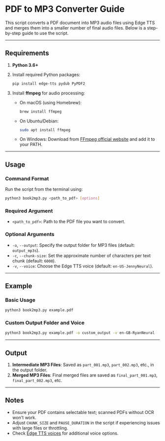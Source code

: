 # PDF to MP3 Converter Guide

This script converts a PDF document into MP3 audio files using Edge TTS and merges them into a smaller number of final audio files. Below is a step-by-step guide to use the script.

---

## Requirements

1. **Python 3.6+**
2. Install required Python packages:
   ```bash
   pip install edge-tts pydub PyPDF2
   ```

3. Install **ffmpeg** for audio processing:
   - On macOS (using Homebrew):
     ```bash
     brew install ffmpeg
     ```
   - On Ubuntu/Debian:
     ```bash
     sudo apt install ffmpeg
     ```
   - On Windows: Download from [FFmpeg official website](https://ffmpeg.org/download.html) and add it to your PATH.

---

## Usage

### Command Format
Run the script from the terminal using:
```bash
python3 book2mp3.py <path_to_pdf> [options]
```

### Required Argument
- `<path_to_pdf>`: Path to the PDF file you want to convert.

### Optional Arguments
- `-o`, `--output`: Specify the output folder for MP3 files (default: `output_mp3s`).
- `-c`, `--chunk-size`: Set the approximate number of characters per text chunk (default: `6000`).
- `-v`, `--voice`: Choose the Edge TTS voice (default: `en-US-JennyNeural`).

---

## Example

### Basic Usage
```bash
python3 book2mp3.py example.pdf
```

### Custom Output Folder and Voice
```bash
python3 book2mp3.py example.pdf -o custom_output -v en-GB-RyanNeural
```

---

## Output

1. **Intermediate MP3 Files**: Saved as `part_001.mp3`, `part_002.mp3`, etc., in the output folder.
2. **Merged MP3 Files**: Final merged files are saved as `final_part_001.mp3`, `final_part_002.mp3`, etc.

---

## Notes
- Ensure your PDF contains selectable text; scanned PDFs without OCR won't work.
- Adjust `CHUNK_SIZE` and `PAUSE_DURATION` in the script if experiencing issues with large files or throttling.
- Check [Edge TTS voices](https://learn.microsoft.com/en-us/azure/cognitive-services/speech-service/language-support#text-to-speech) for additional voice options.
